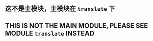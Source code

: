 ## 这不是主模块，主模块在 `translate` 下

## THIS IS NOT THE MAIN MODULE, PLEASE SEE MODULE `translate` INSTEAD 